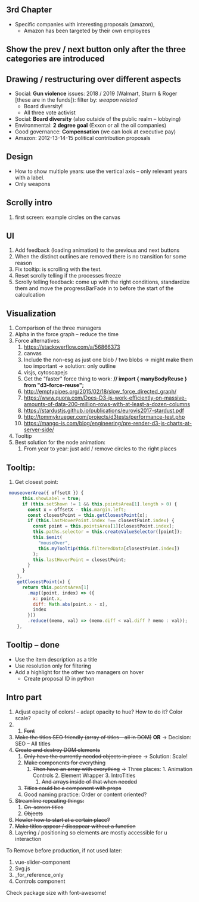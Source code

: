 ## 3rd Chapter
- Specific companies with interesting proposals (amazon), 
  - Amazon has been targeted by their own employees

## Show the prev / next button only after the three categories are introduced



## Drawing / restructuring over different aspects

- Social: **Gun violence** issues: 2018 / 2019 (Walmart, Sturm & Roger [these are in the funds]): filter by: *weapon related*
  - Board diversity!
  - All three vote activist
- Social: **Board diversity** (also outside of the public realm – lobbying)
- Environmental: **2 degree goal** (Exxon or all the oil companies)
- Good governance: **Compensation** (we can look at executive pay)
- Amazon: 2012-13-14-15 political contribution proposals


## Design
- How to show multiple years: use the vertical axis – only relevant years with a label. 
- Only weapons 

## Scrolly intro
1. first screen: example circles on the canvas
   
## UI
1. Add feedback (loading animation) to the previous and next buttons
2. When the distinct outlines are removed there is no transition for some reason
3. Fix tooltip: is scrolling with the text.
4. Reset scrolly telling if the processes freeze
5. Scrolly telling feedback: come up with the right conditions, standardize them and move the progressBarFade in to before the start of the calculcation

## Visualization

1. Comparison of the three managers
2. Alpha in the force graph – reduce the time
3. Force alternatives:
   1. https://stackoverflow.com/a/56866373
   2. canvas
   3. Include the non-esg as just one blob / two blobs -> might make them too important -> solution: only outline
   4. visjs, cytoscapejs
   5. Get the "faster" force thing to work: **// import { manyBodyReuse } from "d3-force-reuse";**
   6. http://emptypipes.org/2015/02/18/slow_force_directed_graph/
   7. https://www.quora.com/Does-D3-js-work-efficiently-on-massive-amounts-of-data-200-million-rows-with-at-least-a-dozen-columns
   8. https://stardustjs.github.io/publications/eurovis2017-stardust.pdf
   9. http://tommykrueger.com/projects/d3tests/performance-test.php
   10. https://mango-is.com/blog/engineering/pre-render-d3-js-charts-at-server-side/
4. Tooltip
5. Best solution for the node animation:
   1. From year to year: just add / remove circles to the right places

## Tooltip:

1. Get closest point:

```js
 mouseoverArea({ offsetX }) {
      this.showLabel = true;
      if (this.setShown != 1 && this.pointsArea[1].length > 0) {
        const x = offsetX - this.margin.left;
        const closestPoint = this.getClosestPoint(x);
        if (this.lastHoverPoint.index !== closestPoint.index) {
          const point = this.pointsArea[1][closestPoint.index];
          this.paths.selector = this.createValueSelector([point]);
          this.$emit(
            "mouseOver",
            this.myTooltip(this.filteredData[closestPoint.index])
          );
          this.lastHoverPoint = closestPoint;
        }
      }
    },
    getClosestPoint(x) {
      return this.pointsArea[1]
        .map((point, index) => ({
          x: point.x,
          diff: Math.abs(point.x - x),
          index
        }))
        .reduce((memo, val) => (memo.diff < val.diff ? memo : val));
    },
```

## Tooltip – done
- Use the item description as a title
- Use resolution only for filtering
- Add a highlight for the other two managers on hover 
  - Create proposal ID in python

## Intro part

1. Adjust opacity of colors! – adapt opacity to hue? How to do it? Color scale?
2. 1. ~~Font~~
3. ~~Make the titles SEO friendly (array of titles – all in DOM)~~ **OR** -> Decision: SEO – All titles
4. ~~Create and destroy DOM elements~~
   1. ~~Only have the currently needed objects in place~~ -> Solution: Scale!
   2. ~~Make components for everything~~
      1. ~~Then have an array with everything~~ -> Three places: 1. Animation Controls 2. Element Wrapper 3. IntroTitles
         1. ~~And arrays inside of that when needed~~
   3. ~~Titles could be a component with props~~
   4. Good naming practice: Order or content oriented?
5. ~~Streamline repeating things:~~
   1. ~~On-screen titles~~
   2. ~~Objects~~
6. ~~Howler how to start at a certain place?~~
7. ~~Make titles appear / disappear without a function~~
8. Layering / positioning so elements are mostly accessible for u interaction

To Remove before production, if not used later:

1. vue-slider-component
2. Svg.js
3. \_for_reference_only
4. Controls component

Check package size with font-awesome!
